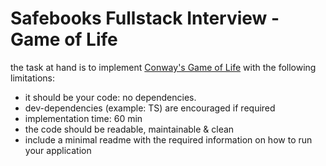 # Safebooks Fullstack Interview - Game of Life

the task at hand is to implement [Conway's Game of Life](https://en.wikipedia.org/wiki/Conway%27s_Game_of_Life) with the following limitations:

- it should be your code: no dependencies.
- dev-dependencies (example: TS) are encouraged if required
- implementation time: 60 min
- the code should be readable, maintainable & clean
- include a minimal readme with the required information on how to run your application
